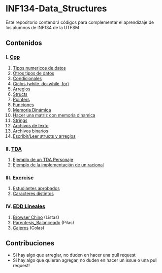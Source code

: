 # INF134-Data_Structures
Este repositorio contendrá códigos para complementar el aprendizaje de los alumnos de INF134 de la UTFSM

## Contenidos

### I. [Cpp](./01-Cpp)

1. [Tipos numericos de datos](./01-Cpp/01-numeric_types.cpp)
2. [Otros tipos de datos](./01-Cpp/02-other_types.cpp)
3. [Condicionales](./01-Cpp/03-conditional.cpp)
4. [Ciclos (while, do-while, for)](./01-Cpp/04-loops.cpp)
5. [Arreglos](./01-Cpp/05-arrays.cpp)
6. [Structs](./01-Cpp/06-structs.cpp)
7. [Pointers](./01-Cpp/07-pointers.cpp)
8. [Funciones](./01-Cpp/08-functions.cpp)
9. [Memoria Dinámica](./01-Cpp/09-dynamic_memory.cpp)
10. [Hacer una matriz con memoria dinamica](./01-Cpp/10-dynamic_memory_matrix.cpp)
11. [Strings](./01-Cpp/11-strings.cpp)
12. [Archivos de texto](./01-Cpp/12-text_files.cpp)
13. [Archivos binarios](./01-Cpp/13-binary_files.cpp)
14. [Escribir/Leer structs y arreglos](./01-Cpp/14-binary_files_struct_arrays.cpp)

### II. [TDA](./02-TDA)

1. [Ejemplo de un TDA Personaje](./02-TDA/1-example.cpp)
2. [Ejemplo de la implementación de un racional](./02-TDA/2-rational.cpp)

### III. [Exercise](./03-Exercise)

1. [Estudiantes aprobados](./03-Exercise/estudiantes_aprobados/)
2. [Caracteres distintos](./03-Exercise/caracteres_distintos/)

### IV. [EDD Lineales](./04-EDDLineales)

1. [Browser Chino](./04-EDDLineales/Browser_Chino.cpp) (Listas)
2. [Parentesis_Balanceado](./04-EDDLineales/Parentesis_Balanceado.cpp) (Pilas)
3. [Cajeros](./04-EDDLineales/Cajeros.cpp) (Colas)

## Contribuciones

* Si hay algo que arreglar, no duden en hacer una pull request
* Si hay algo que quieran agregar, no duden en hacer un issue o una pull request!

